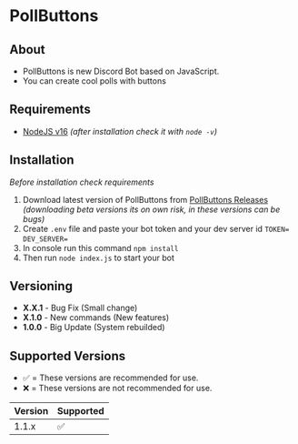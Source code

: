 # PollButtons
## About
- PollButtons is new Discord Bot based on JavaScript.
- You can create cool polls with buttons
## Requirements
- [NodeJS v16](https://nodejs.org/en/) *(after installation check it with `node -v`)*
## Installation
*Before installation check requirements*
1. Download latest version of PollButtons from [PollButtons Releases](https://github.com/DaneeSkripter/PollButtons/releases) *(downloading beta versions its on own risk, in these versions can be bugs)*
2. Create `.env` file and paste your bot token and your dev server id ```TOKEN=```
```DEV_SERVER=```
3. In console run this command `npm install`
4. Then run `node index.js` to start your bot
## Versioning
- **X.X.1** - Bug Fix (Small change)
- **X.1.0** - New commands (New features)
- **1.0.0** - Big Update (System rebuilded)
## Supported Versions
- ✅ = These versions are recommended for use.
- ❌ = These versions are not recommended for use.

| Version | Supported          |
| ------- | ------------------ |
| 1.1.x   | :white_check_mark: |
